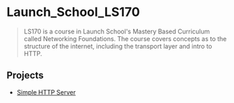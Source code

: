 # Launch_School_LS170

> LS170 is a course in Launch School's Mastery Based Curriculum called Networking Foundations. The course covers concepts as to the structure of the internet, including the transport layer and intro to HTTP. 

## Projects

- [Simple HTTP Server](../LS170/simple_http_server/)